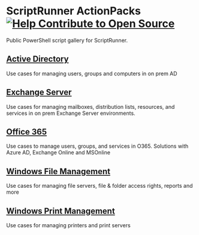 # ScriptRunner ActionPacks [![Help Contribute to Open Source](https://www.codetriage.com/scriptrunner/actionpacks/badges/users.svg)](https://www.codetriage.com/scriptrunner/actionpacks)
Public PowerShell script gallery for ScriptRunner.  

## [Active Directory](./ActiveDirectory)
Use cases for managing users, groups and computers in on prem AD

## [Exchange Server](./Exchange)
Use cases for managing mailboxes, distribution lists, resources, and services in on prem Exchange Server environments.

## [Office 365](./O365)
Use cases to manage users, groups, and services in O365. Solutions with Azure AD, Exchange Online and MSOnline

## [Windows File Management](./WinFileManagement)
Use cases for managing file servers, file & folder access rights, reports and more

## [Windows Print Management](./WinPrintManagement)
Use cases for managing printers and print servers
